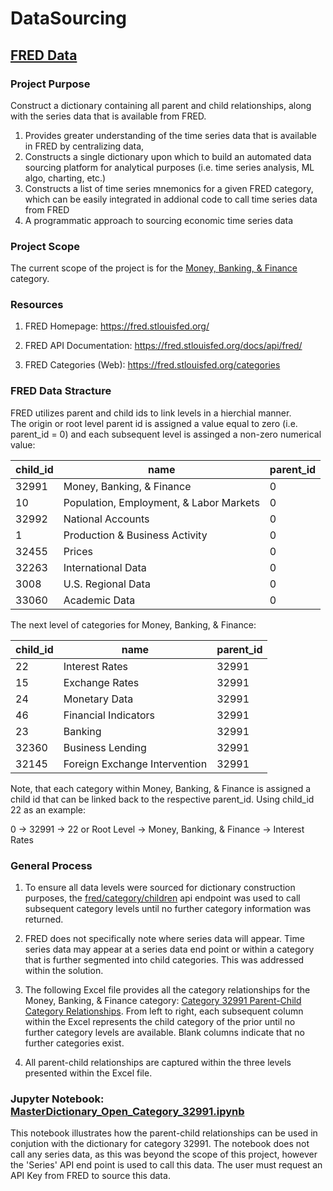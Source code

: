 # DataSourcing

## [FRED Data](https://github.com/GRDInvestmentSystemsConsultingInc/DataSourcing/tree/main/FRED)

### Project Purpose

Construct a dictionary containing all parent and child relationships, along with the series data that is available from FRED.

1.  Provides greater understanding of the time series data that is available in FRED by centralizing data,
2.  Constructs a single dictionary upon which to build an automated data sourcing platform for analytical purposes (i.e. time series analysis, ML algo, charting, etc.)
3.  Constructs a list of time series mnemonics for a given FRED category, which can be easily integrated in addional code to call time series data from FRED
4.  A programmatic approach to sourcing economic time series data

### Project Scope

The current scope of the project is for the [Money, Banking, & Finance](https://fred.stlouisfed.org/categories/32991) category.

### Resources
1. FRED Homepage:  https://fred.stlouisfed.org/

2. FRED API Documentation:  https://fred.stlouisfed.org/docs/api/fred/

3. FRED Categories (Web):  https://fred.stlouisfed.org/categories

### FRED Data Stracture

FRED utilizes parent and child ids to link levels in a hierchial manner.  
The origin or root level parent id is assigned a value equal to zero (i.e. parent_id = 0) and each subsequent level is assinged a non-zero numerical value:

| child_id | name | parent_id |
| ----------- | ----------- | -------- |
| 32991      | Money, Banking, & Finance | 0 |
| 10   | Population, Employment, & Labor Markets | 0 |
| 32992 | National Accounts | 0 |
| 1 | Production & Business Activity | 0 |
| 32455 | Prices | 0 |
| 32263 | International Data | 0 |
| 3008 | U.S. Regional Data | 0 |
| 33060 | Academic Data | 0 |


The next level of categories for Money, Banking, & Finance:

| child_id | name | parent_id |
| ----------- | ----------- | -------- |
| 22 | Interest Rates | 32991 |
| 15   | Exchange Rates | 32991 |
| 24 | Monetary Data | 32991 |
| 46 | Financial Indicators | 32991 |
| 23 | Banking | 32991 |
| 32360 | Business Lending | 32991 |
| 32145 | Foreign Exchange Intervention | 32991 |

Note, that each category within Money, Banking, & Finance is assigned a child id that can be linked back to the respective parent_id.  Using child_id 22 as an example:

0 -> 32991 -> 22 or Root Level -> Money, Banking, & Finance -> Interest Rates

### General Process

1. To ensure all data levels were sourced for dictionary construction purposes, the [fred/category/children](https://api.stlouisfed.org/fred/category/children?category_id=13&api_key=abcdefghijklmnopqrstuvwxyz123456&file_type=json) api endpoint was used to call subsequent category levels until no further category information was returned.

2.  FRED does not specifically note where series data will appear.  Time series data may appear at a series data end point or within a category that is further segmented into child categories.  This was addressed within the solution.

3.  The following Excel file provides all the category relationships for the Money, Banking, & Finance category: [Category 32991 Parent-Child Category Relationships](https://github.com/GRDInvestmentSystemsConsultingInc/DataSourcing/blob/main/FRED/Category32991_parent_child_relationships.xlsx).  From left to right, each subsequent column within the Excel represents the child category of the prior until no further category levels are available.  Blank columns indicate that no further categories exist.
4.  All parent-child relationships are captured within the three levels presented within the Excel file.

### Jupyter Notebook: [MasterDictionary_Open_Category_32991.ipynb](https://github.com/GRDInvestmentSystemsConsultingInc/DataSourcing/blob/35e90405f01326e4f1d749c8cb3a1682174727b3/FRED/MasterDictionary_Open_Category_32991.ipynb)

This notebook illustrates how the parent-child relationships can be used in conjution with the dictionary for category 32991.  The notebook does not call any series data, as this was beyond the scope of this project, however the 'Series' API end point is used to call this data.  The user must request an API Key from FRED to source this data.
